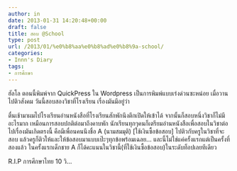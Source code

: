 ```yaml
---
author: in
date: 2013-01-31 14:20:48+00:00
draft: false
title: สอบ @School
type: post
url: /2013/01/%e0%b8%aa%e0%b8%ad%e0%b8%9a-school/
categories:
- Innn's Diary
tags:
- การศึกษา
---
```


ฮัลโล ตอนนี้พิมพ์จาก QuickPress ใน Wordpress เป็นการพิมพ์แบบเร่งด่วนซะหน่อย เมื่อวานไปติวสังคม วันนี้สอบสองวิชาที่โรงเรียน เรื่องมันมีอยู่ว่า 

ตื่นเช้ามาผมไปโรงเรียนอ่านหนังสือที่โรงเรียนสักพักนึงตึกเปิดให้เข้าได้ จากนั้นก็สอบหนึ่งวิชาก็ไม่มีอะไรมาก เหมือนการสอบปกติต่อมาถึงคาบพัก นักเรียนทุกๆคนก็เตรียมอ่านหนังสือเพื่อสอบในวิชาต่อไปเรื่องมันเกิดตรงนี้ คือมีเพื่อนคนนึงชื่อ A (นามสมมุติ) [ใช้เงินซื้อข้อสอบ] ไปติวกับครูในวิชาที่จะสอบ แล้วครูก็ติวให้และให้ข้อสอบมาแบบเป๊ะๆทุกข้อพร้อมเฉลย... และนี้ไม่ใช่แค่ครั้งแรกแต่เป็นครั้งที่สองแล้ว ในครั้งแรกเด็กชาย A ก็ได้คะแนนในวิชานี้(ที่ใช้เงินซื้อข้อสอบ)ในระดับท็อปเลยทีเดียว

R.I.P การศึกษาไทย 10 วิ...
